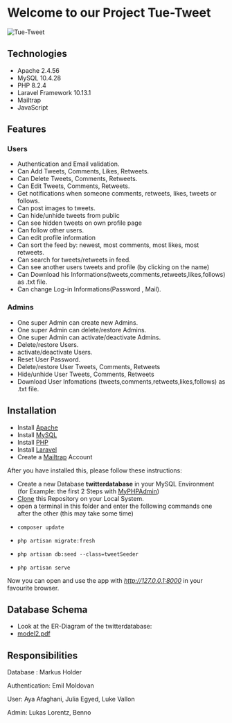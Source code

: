 # Welcome to our Project Tue-Tweet

![Tue-Tweet](https://github.com/Emilmoldovan24/Tue-Tweet/assets/92357718/a4cfc58a-39dc-4136-8760-70111d06a1eb)

 
## Technologies
* Apache 2.4.56
* MySQL 10.4.28
* PHP 8.2.4
* Laravel Framework 10.13.1
* Mailtrap
* JavaScript

## Features
### Users
* Authentication and Email validation. 
* Can Add Tweets, Comments, Likes, Retweets.
* Can Delete Tweets, Comments, Retweets.
* Can Edit Tweets, Comments, Retweets.
* Get notifications when someone comments, retweets, likes, tweets or follows.
* Can post images to tweets.
* Can hide/unhide tweets from public
* Can see hidden tweets on own profile page
* Can follow other users.
* Can edit profile information
* Can sort the feed by: newest, most comments, most likes, most retweets.
* Can search for tweets/retweets in feed.
* Can see another users tweets and profile (by clicking on the name)
* Can Download his Informations(tweets,comments,retweets,likes,follows) as .txt file.
* Can change Log-in Informations(Password , Mail). 

### Admins
* One super Admin can create new Admins.
* One super Admin can delete/restore Admins.
* One super Admin can activate/deactivate Admins.
* Delete/restore Users.
* activate/deactivate Users.
* Reset User Password.
* Delete/restore User Tweets, Comments, Retweets
* Hide/unhide User Tweets, Comments, Retweets
* Download User Infomations (tweets,comments,retweets,likes,follows) as .txt file.
## Installation
* Install [Apache](https://httpd.apache.org/docs/2.4/install.html)
* Install [MySQL](https://dev.mysql.com/doc/mysql-installation-excerpt/5.7/en/)
* Install [PHP](https://www.php.net/manual/en/install.php)
* Install [Laravel](https://laravel.com/docs/7.x/installation)
* Create a [Mailtrap](https://mailtrap.io/) Account

After you have installed this, please follow these instructions:
* Create a new Database **twitterdatabase** in your MySQL Environment (for Example: the first 2 Steps with [MyPHPAdmin](https://www.geeksforgeeks.org/how-to-create-a-new-database-in-phpmyadmin/))
* [Clone](https://docs.github.com/de/repositories/creating-and-managing-repositories/cloning-a-repository) this Repository on your Local System.
* open a terminal in this folder and enter the following commands one after the other (this may take some time)
*     composer update
*     php artisan migrate:fresh
*     php artisan db:seed --class=tweetSeeder
*     php artisan serve

Now you can open and use the app with *http://127.0.0.1:8000* in your favourite browser.  

## Database Schema

* Look at the ER-Diagram of the twitterdatabase:
* [model2.pdf](https://github.com/Emilmoldovan24/Tue-Tweet/files/12293341/model2.pdf)

## Responsibilities

Database : Markus Holder  

Authentication: Emil Moldovan


User: Aya Afaghani, Julia Egyed, Luke Vallon

Admin: Lukas Lorentz, Benno
